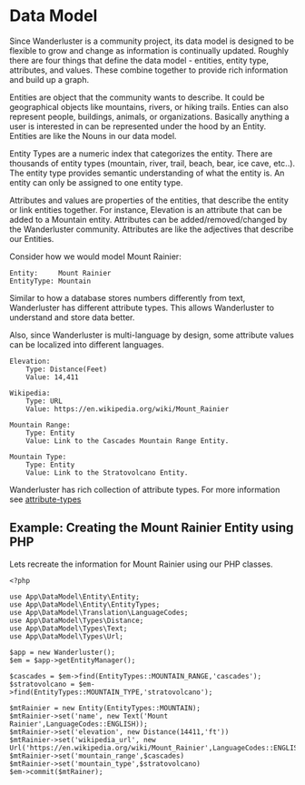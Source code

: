 # Data Model
Since Wanderluster is a community project, its data model is designed to be flexible to grow and change as information is continually updated.  Roughly there are four things that define the data model - entities, entity type, attributes, and values.  These combine together to provide rich information and build up a graph.

Entities are object that the community wants to describe.  It could be geographical objects like mountains, rivers, or hiking trails.  Enties can also represent people, buildings, animals, or organizations.  Basically anything a user is interested in can be represented under the hood by an Entity.  Entities are like the Nouns in our data model.

Entity Types are a numeric index that categorizes the entity.  There are thousands of entity types (mountain, river, trail, beach, bear, ice cave, etc..).  The entity type provides semantic understanding of what the entity is.  An entity can only be assigned to one entity type.

Attributes and values are properties of the entities, that describe the entity or link entities together.  For instance, Elevation is an attribute that can be added to a Mountain entity.  Attributes can be added/removed/changed by the Wanderluster community.   Attributes are like the adjectives that describe our Entities.

Consider how we would model Mount Rainier:

    Entity:     Mount Rainier
    EntityType: Mountain

Similar to how a database stores numbers differently from text, Wanderluster has different attribute types.  This allows Wanderluster to understand and store data better.

Also, since Wanderluster is multi-language by design, some attribute values can be localized into different languages.

    Elevation:  
        Type: Distance(Feet)
        Value: 14,411
        
    Wikipedia:  
        Type: URL
        Value: https://en.wikipedia.org/wiki/Mount_Rainier
        
    Mountain Range: 
        Type: Entity
        Value: Link to the Cascades Mountain Range Entity.
        
    Mountain Type:
        Type: Entity
        Value: Link to the Stratovolcano Entity.

Wanderluster has rich collection of attribute types.  For more information see [attribute-types](attribute-types.md)



## Example: Creating the Mount Rainier Entity using PHP

Lets recreate the information for Mount Rainier using our PHP classes.


    <?php
    
    use App\DataModel\Entity\Entity;
    use App\DataModel\Entity\EntityTypes;
    use App\DataModel\Translation\LanguageCodes;
    use App\DataModel\Types\Distance;
    use App\DataModel\Types\Text;
    use App\DataModel\Types\Url;
    
    $app = new Wanderluster();
    $em = $app->getEntityManager();
    
    $cascades = $em->find(EntityTypes::MOUNTAIN_RANGE,'cascades');
    $stratovolcano = $em->find(EntityTypes::MOUNTAIN_TYPE,'stratovolcano');
    
    $mtRainier = new Entity(EntityTypes::MOUNTAIN);
    $mtRainier->set('name', new Text('Mount Rainier',LanguageCodes::ENGLISH));
    $mtRainier->set('elevation', new Distance(14411,'ft'))
    $mtRainier->set('wikipedia_url', new Url('https://en.wikipedia.org/wiki/Mount_Rainier',LanguageCodes::ENGLISH))
    $mtRainier->set('mountain_range',$cascades)
    $mtRainier->set('mountain_type',$stratovolcano)
    $em->commit($mtRainer);

    




